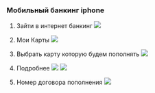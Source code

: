 ### Мобильный банкинг iphone

1. Зайти в интернет банкинг
![](1.prior.login.iphone.PNG)

2. Мои Карты
![](2.prior.main.iphone.PNG)

3. Выбрать карту которую будем пополнять
![](3.prior.cards.iphone.PNG)

4. Подробнее
![](4.prior.card.iphone.png)
![](4.2.prior.card.settings.iphone.png)

5. Номер договора пополнения 
![](5.prior.cardinfo.iphone.png)
